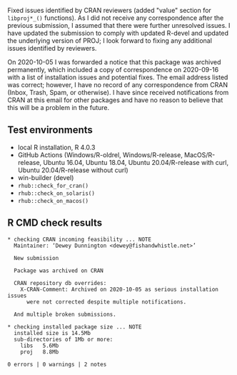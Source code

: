 
Fixed issues identified by CRAN reviewers (added "value" section
for `libproj*_()` functions). As I did not receive any correspondence
after the previous submission, I assumed that there were further 
unresolved issues. I have updated the submission to comply with 
updated R-devel and updated the underlying version of PROJ; I look
forward to fixing any additional issues identified by reviewers.

On 2020-10-05 I was forwarded a notice that this package was archived 
permanently, which included a copy of correspondence on 2020-09-16 
with a list of installation issues and potential fixes. The email 
address listed was correct; however, I have no record of any 
correspondence from CRAN (Inbox, Trash, Spam, or otherwise). 
I have since received notifications from CRAN at this email for
other packages and have no reason to believe that this will
be a problem in the future.

## Test environments

* local R installation, R 4.0.3
* GitHub Actions (Windows/R-oldrel, Windows/R-release, MacOS/R-release,
  Ubuntu 16.04, Ubuntu 18.04, Ubuntu 20.04/R-release with curl,
  Ubuntu 20.04/R-release without curl)
* win-builder (devel)
* `rhub::check_for_cran()`
* `rhub::check_on_solaris()`
* `rhub::check_on_macos()`

## R CMD check results

    * checking CRAN incoming feasibility ... NOTE
      Maintainer: ‘Dewey Dunnington <dewey@fishandwhistle.net>’
      
      New submission
      
      Package was archived on CRAN
      
      CRAN repository db overrides:
        X-CRAN-Comment: Archived on 2020-10-05 as serious installation issues
          were not corrected despite multiple notifications.
    
      And multiple broken submissions.
      
    * checking installed package size ... NOTE
      installed size is 14.5Mb
      sub-directories of 1Mb or more:
        libs   5.6Mb
        proj   8.8Mb
    
    0 errors | 0 warnings | 2 notes
